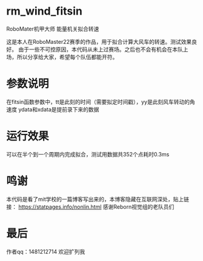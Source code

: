 # rm_wind_fitsin
RoboMater机甲大师 能量机关拟合转速

这是本人在RoboMaster22赛季的作品，用于拟合计算大风车的转速。测试效果良好。
由于一些不可控原因，本代码从未上过赛场。之后也不会有机会在本队上场，所以分享给大家，希望每个队伍都能开符。
# 参数说明
在fitsin函数参数中，tt是此刻的时间（需要拟定时间戳），yy是此刻风车转动的角速度
ydata和xdata是提前录下来的数据
# 运行效果
可以在半个到一个周期内完成拟合，测试用数据共352个点耗时0.3ms
# 鸣谢
本代码是看了mit学校的一篇博客写出来的，本博客隐藏在互联网深处，贴上链接：
https://statpages.info/nonlin.html
感谢Reborn视觉组的老队员们
# 最后
作者qq：1481212714 欢迎扩列我

